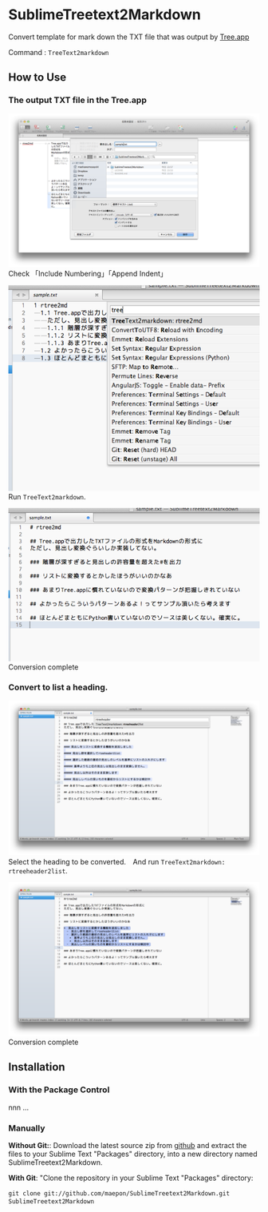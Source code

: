 SublimeTreetext2Markdown
========================

Convert template for mark down the TXT file that was output by [Tree.app](http://www.topoftree.jp/en/tree/)

Command
: ```TreeText2markdown```

## How to Use

### The output TXT file in the Tree.app

![STEP1](./step1.png)<br>Check 「Include Numbering」「Append Indent」

![STEP2](./step2.png)<br>Run ```TreeText2markdown```.

![STEP3](./step3.png)<br>Conversion complete

### Convert to list a heading.

![2list Step1](./header2list1.png)<br>Select the heading to be converted.　And run ```TreeText2markdown: rtreeheader2list```.

![2list Step2](./header2list2.png)<br>Conversion complete

## Installation

### With the Package Control

nnn ...

### Manually

**Without Git:**: Download the latest source zip from [github](https://github.com/maepon/SublimeTreetext2Markdown) and extract the files to your Sublime Text "Packages" directory, into a new directory named SublimeTreetext2Markdown.

**With Git**: "Clone the repository in your Sublime Text "Packages" directory:

    git clone git://github.com/maepon/SublimeTreetext2Markdown.git SublimeTreetext2Markdown
